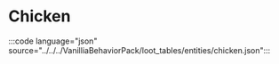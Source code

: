 # Chicken

:::code language="json" source="../../../VanilliaBehaviorPack/loot_tables/entities/chicken.json":::